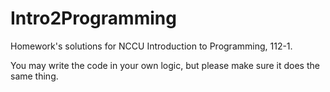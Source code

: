 # Intro2Programming

Homework's solutions for NCCU Introduction to Programming, 112-1.

You may write the code in your own logic, but please make sure it does the same thing.
